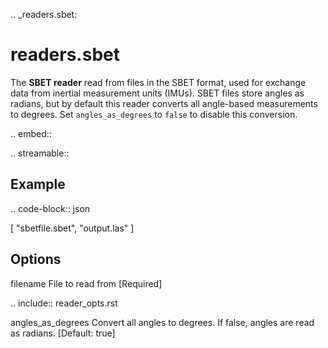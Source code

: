 .. _readers.sbet:

readers.sbet
============

The **SBET reader** read from files in the SBET format, used for exchange data from inertial measurement units (IMUs).
SBET files store angles as radians, but by default this reader converts all angle-based measurements to degrees.
Set ``angles_as_degrees`` to ``false`` to disable this conversion.

.. embed::

.. streamable::

Example
-------


.. code-block:: json

  [
      "sbetfile.sbet",
      "output.las"
  ]


Options
-------

filename
  File to read from [Required]

.. include:: reader_opts.rst

angles_as_degrees
  Convert all angles to degrees. If false, angles are read as radians. [Default: true]



